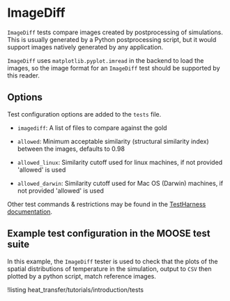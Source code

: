 # ImageDiff

`ImageDiff` tests compare images created by postprocessing of simulations. This is
usually generated by a Python postprocessing script, but it would support images natively
generated by any application.

`ImageDiff` uses `matplotlib.pyplot.imread` in the backend to load the images, so the image format for an
`ImageDiff` test should be supported by this reader.

## Options

Test configuration options are added to the `tests` file.

- `imagediff`: A list of files to compare against the gold

- `allowed`: Minimum acceptable similarity (structural similarity index) between the images, defaults to 0.98

- `allowed_linux`: Similarity cutoff used for linux machines, if not provided 'allowed' is used

- `allowed_darwin`: Similarity cutoff used for Mac OS (Darwin) machines, if not provided 'allowed' is used


Other test commands & restrictions may be found in the [TestHarness documentation](TestHarness.md).

## Example test configuration in the MOOSE test suite

In this example, the `ImageDiff` tester is used to check that the plots of the spatial distributions
of temperature in the simulation, output to `CSV` then plotted by a python script, match reference images.

!listing heat_transfer/tutorials/introduction/tests
